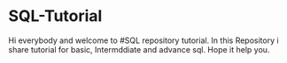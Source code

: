 # SQL-Tutorial
Hi everybody and welcome to #SQL repository tutorial.
In this Repository i share tutorial for basic, Intermddiate and advance sql.
Hope it help you.
